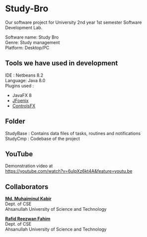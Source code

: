 # Study-Bro
Our software project for University 2nd year 1st semester Software Development Lab.

Software name: Study Bro <br>
Genre: Study management <br>
Platform: Desktop/PC<br>

## Tools we have used in development

IDE : Netbeans 8.2<br>
Language: Java 8.0<br>
Plugins used : 
- JavaFX 8
- [JFoenix]( https://github.com/sshahine/JFoenix )
- [ControlsFX](https://github.com/controlsfx/controlsfx)

## Folder
StudyBase : Contains data files of tasks, routines and notifications
StudyCmp : Codebase of the project

## YouTube
Demonstration video at<br>
https://youtube.com/watch?v=6ulpXz6kt4A&feature=youtu.be


## Collaborators

<b><a href = "https://www.linkedin.com/in/md-muahiminul-kabir-197491222">Md. Muhaiminul Kabir</a></b> <br>
Dept. of CSE<br>
Ahsanullah University of Science and Technology <br>

<b><a href = "https://linkedin.com/in/rafid-reezwan-fahim-5455971b7">Rafid Reezwan Fahim</a></b><br>
Dept. of CSE <br>
Ahsanullah University of Science and Technology<br>

